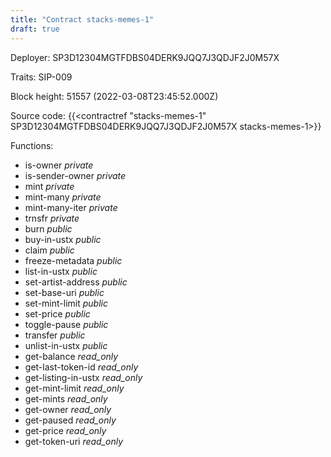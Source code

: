 ```yaml
---
title: "Contract stacks-memes-1"
draft: true
---
```

Deployer: SP3D12304MGTFDBS04DERK9JQQ7J3QDJF2J0M57X

Traits:
SIP-009 



Block height: 51557 (2022-03-08T23:45:52.000Z)

Source code: {{<contractref "stacks-memes-1" SP3D12304MGTFDBS04DERK9JQQ7J3QDJF2J0M57X stacks-memes-1>}}

Functions:

* is-owner _private_
* is-sender-owner _private_
* mint _private_
* mint-many _private_
* mint-many-iter _private_
* trnsfr _private_
* burn _public_
* buy-in-ustx _public_
* claim _public_
* freeze-metadata _public_
* list-in-ustx _public_
* set-artist-address _public_
* set-base-uri _public_
* set-mint-limit _public_
* set-price _public_
* toggle-pause _public_
* transfer _public_
* unlist-in-ustx _public_
* get-balance _read_only_
* get-last-token-id _read_only_
* get-listing-in-ustx _read_only_
* get-mint-limit _read_only_
* get-mints _read_only_
* get-owner _read_only_
* get-paused _read_only_
* get-price _read_only_
* get-token-uri _read_only_
